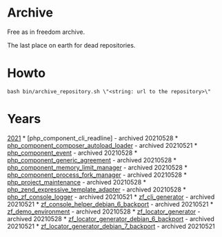 # Archive

Free as in freedom archive.

The last place on earth for dead repositories.

# Howto

```
bash bin/archive_repository.sh \"<string: url to the repository>\"
```

# Years

[2021](2021)
    * [php_component_cli_readline] - archived 20210528
    * [php_component_composer_autoload_loader](2021/php_component_composer_autoload_loader) - archived 20210521
    * [php_component_event](https://github.com/bazzline/php_component_event) - archived 20210528
    * [php_component_generic_agreement](https://github.com/bazzline/php_component_generic_agreement) - archived 20210528
    * [php_component_memory_limit_manager](https://github.com/bazzline/php_component_memory_limit_manager) - archived 20210528
    * [php_component_process_fork_manager](https://github.com/bazzline/php_component_process_fork_manager) - archived 20210528
    * [php_project_maintenance](https://github.com/bazzline/php_project_maintenance) - archived 20210528
    * [php_zend_expressive_template_adapter](https://github.com/bazzline/php_zend_expressive_template_adapter) - archived 20210528
    * [php_zf_console_logger](2021/php_zf_console_logger) - archived 20210521
    * [zf_cli_generator](2021/zf_cli_generator) - archived 20210521
    * [zf_console_helper_debian_6_backport](2021/zf_console_helper_debian_6_backport) - archived 20210521
    * [zf_demo_environment](https://github.com/bazzline/zf_demo_environment) - archived 20210528
    * [zf_locator_generator](https://github.com/bazzline/zf_locator_generator) - archived 20210528
    * [zf_locator_generator_debian_6_backport](2021/zf_locator_generator_debian_6_backport) - archived 20210521
    * [zf_locator_generator_debian_7_backport](2021/zf_locator_generator_debian_7_backport) - archived 20210521
